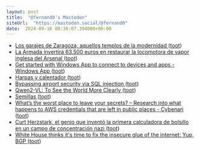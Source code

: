 ```yaml
---
layout: post
title:  "@fernand0's Mastodon"
siteUrl:  "https://mastodon.social/@fernand0"
date:  2024-09-16 08:36:07.394000+00:00
---
```

*  [Los garajes de Zaragoza, aquellos templos de la modernidad ](https://www.eldiario.es/aragon/el-prismatico/garajes-zaragoza-templos-modernidad_132_11619430.htm) ([toot](https://mastodon.social/@fernand0/113146315891806643))
*  [La Armada invertirá 63.500 euros en restaurar la locomotora de vapor inglesa del Arsenal ](https://www.diariodeferrol.com/articulo/ferrol/armada-invertira-63500-euros-restaurar-locomotora-vapor-inglesa-arsenal-497463) ([toot](https://mastodon.social/@fernand0/113146000962819106))
*  [Get started with Windows App to connect to devices and apps - Windows App ](https://learn.microsoft.com/en-us/windows-app/get-started-connect-devices-desktops-apps?tabs=windows-avd,windows-w365,windows-devbox,macos-rds,macos-p) ([toot](https://mastodon.social/@fernand0/113145432907551699))
*  [Harpas y calentador ](https://www.flickr.com/photos/fernand0/53982482830) ([toot](https://mastodon.social/@fernand0/113144683866189677))
*  [Bypassing airport security via SQL injection ](https://ian.sh/ts) ([toot](https://mastodon.social/@fernand0/113144669481043770))
*  [Qwen2-VL: To See the World More Clearly ](https://qwenlm.github.io/blog/qwen2-vl) ([toot](https://mastodon.social/@fernand0/113142671599007765))
*  [Semillas ](https://avecesunafoto.wordpress.com/2024/09/15/semillas-4) ([toot](https://mastodon.social/@fernand0/113142649356376752))
*  [What’s the worst place to leave your secrets? – Research into what happens to AWS credentials that are left in public places - Cybenari ](https://cybenari.com/2024/08/whats-the-worst-place-to-leave-your-secrets) ([toot](https://mastodon.social/@fernand0/113142461826780083))
*  [Curt Herzstark, el genio que inventó la primera calculadora de bolsillo en un campo de concentración nazi ](https://theconversation.com/curt-herzstark-el-genio-que-invento-la-primera-calculadora-de-bolsillo-en-un-campo-de-concentracion-nazi-23173) ([toot](https://mastodon.social/@fernand0/113142334477571805))
*  [White House thinks it's time to fix the insecure glue of the internet: Yup, BGP ](https://www.theregister.com/2024/09/03/white_house_bgp_security) ([toot](https://mastodon.social/@fernand0/113141962829476357))
